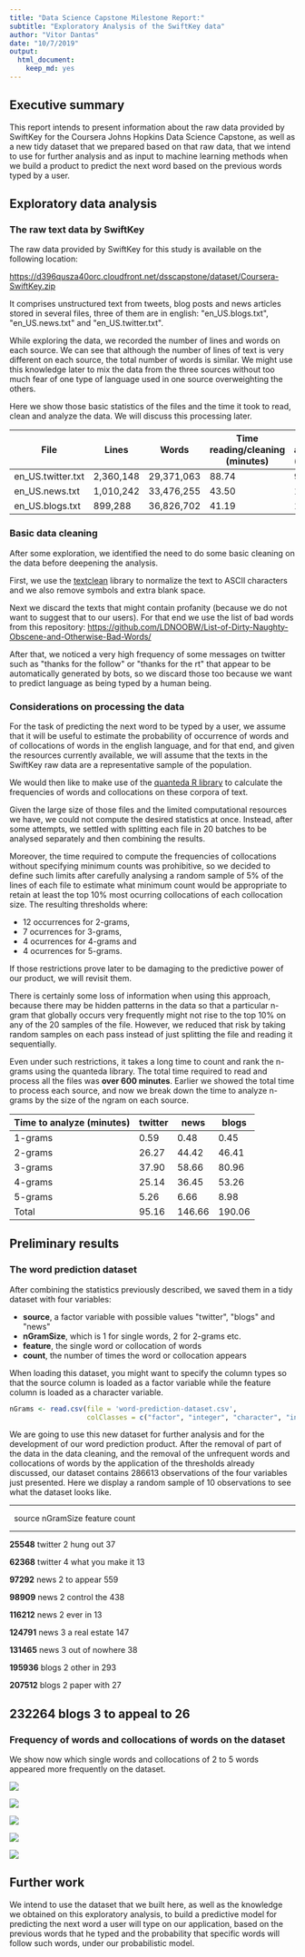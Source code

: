 ```yaml
---
title: "Data Science Capstone Milestone Report:"
subtitle: "Exploratory Analysis of the SwiftKey data"
author: "Vitor Dantas"
date: "10/7/2019"
output:
  html_document:
    keep_md: yes
---
```





## Executive summary

This report intends to present information about the raw data provided by SwiftKey for the Coursera
Johns Hopkins Data Science Capstone, as well as a new tidy dataset that we prepared based on that
raw data, that we intend to use for further analysis and as input to machine learning methods when
we build a product to predict the next word based on the previous words typed by a user.


## Exploratory data analysis


### The raw text data by SwiftKey

The raw data provided by SwiftKey for this study is available on the following location:

https://d396qusza40orc.cloudfront.net/dsscapstone/dataset/Coursera-SwiftKey.zip

It comprises unstructured text from tweets, blog posts and news articles stored in several files,
three of them are in english: "en_US.blogs.txt", "en_US.news.txt" and "en_US.twitter.txt".

While exploring the data, we recorded the number of lines and words on each source. We can see
that although the number of lines of text is very different on each source, the total number of
words is similar. We might use this knowledge later to mix the data from the three sources without
too much fear of one type of language used in one source overweighting the others.

Here we show those basic statistics of the files and the time it took to read, clean and analyze the
data. We will discuss this processing later.

| File              | Lines     | Words      | Time reading/cleaning (minutes) | Time analyzing (minutes) |
|-------------------|-----------|------------|---------------------------------|--------------------------|
| en_US.twitter.txt | 2,360,148 | 29,371,063 | 88.74                           | 95.16                    |
| en_US.news.txt    | 1,010,242 | 33,476,255 | 43.50                           | 146.66                   |
| en_US.blogs.txt   | 899,288   | 36,826,702 | 41.19                           | 190.06                   |


### Basic data cleaning

After some exploration, we identified the need to do some basic cleaning on the data before
deepening the analysis.

First, we use the [textclean](https://cran.r-project.org/web/packages/textclean/index.html) library
to normalize the text to ASCII characters and we also remove symbols and extra blank space.

Next we discard the texts that might contain profanity (because we do not want to suggest that to
our users). For that end we use the list of bad words from this repository:
https://github.com/LDNOOBW/List-of-Dirty-Naughty-Obscene-and-Otherwise-Bad-Words/

After that, we noticed a very high frequency of some messages on twitter such as "thanks for the
follow" or "thanks for the rt" that appear to be automatically generated by bots, so we discard
those too because we want to predict language as being typed by a human being.


### Considerations on processing the data

For the task of predicting the next word to be typed by a user, we assume that it will be useful to
estimate the probability of occurrence of words and of collocations of words in the english
language, and for that end, and given the resources currently available, we will assume that the
texts in the SwiftKey raw data are a representative sample of the population.

We would then like to make use of the [quanteda R library](https://quanteda.io/) to calculate the
frequencies of words and collocations on these corpora of text.

Given the large size of those files and the limited computational resources we have, we could not
compute the desired statistics at once. Instead, after some attempts, we settled with splitting each
file in 20 batches to be analysed separately and then combining the results.

Moreover, the time required to compute the frequencies of collocations without specifying minimum
counts was prohibitive, so we decided to define such limits after carefully analysing a random
sample of 5% of the lines of each file to estimate what minimum count would be appropriate to
retain at least the top 10% most ocurring collocations of each collocation size. The resulting
thresholds where:

* 12 occurrences for 2-grams,
* 7 ocurrences for 3-grams,
* 4 ocurrences for 4-grams and
* 4 ocurrences for 5-grams.

If those restrictions prove later to be damaging to the predictive power of our product, we will
revisit them.

There is certainly some loss of information when using this approach, because there may be hidden
patterns in the data so that a particular n-gram that globally occurs very frequently might not rise
to the top 10% on any of the 20 samples of the file. However, we reduced that risk by taking random
samples on each pass instead of just splitting the file and reading it sequentially.

Even under such restrictions, it takes a long time to count and rank the n-grams using the quanteda
library. The total time required to read and process all the files was **over 600 minutes**. Earlier
we showed the total time to process each source, and now we break down the time to analyze n-grams
by the size of the ngram on each source.

| Time to analyze (minutes) | twitter | news   | blogs  |
|---------------------------|---------|--------|--------|
| 1-grams                   | 0.59    | 0.48   | 0.45   |
| 2-grams                   | 26.27   | 44.42  | 46.41  |
| 3-grams                   | 37.90   | 58.66  | 80.96  |
| 4-grams                   | 25.14   | 36.45  | 53.26  |
| 5-grams                   | 5.26    | 6.66   | 8.98   |
| Total                     | 95.16   | 146.66 | 190.06 |


## Preliminary results


### The word prediction dataset

After combining the statistics previously described, we saved them in a tidy dataset with four
variables:

- **source**, a factor variable with possible values "twitter", "blogs" and "news"
- **nGramSize**, which is 1 for single words, 2 for 2-grams etc.
- **feature**, the single word or collocation of words
- **count**, the number of times the word or collocation appears

When loading this dataset, you might want to specify the column types so that the source column is
loaded as a factor variable while the feature column is loaded as a character variable.


```r
nGrams <- read.csv(file = 'word-prediction-dataset.csv',
                   colClasses = c("factor", "integer", "character", "integer"))
```

We are going to use this new dataset for further analysis and for the development of our word
prediction product. After the removal of part of the data in the data cleaning, and the removal of
the unfrequent words and collocations of words by the application of the thresholds already
discussed, our dataset contains 286613 observations of the four variables just presented.
Here we display a random sample of 10 observations to see what the dataset looks like.


-------------------------------------------------------------
   &nbsp;     source    nGramSize       feature        count 
------------ --------- ----------- ------------------ -------
 **25548**    twitter       2           hung out        37   

 **62368**    twitter       4       what you make it    13   

 **97292**     news         2          to appear        559  

 **98909**     news         2         control the       438  

 **116212**    news         2           ever in         13   

 **124791**    news         3        a real estate      147  

 **131465**    news         3        out of nowhere     38   

 **195936**    blogs        2           other in        293  

 **207512**    blogs        2          paper with       27   

 **232264**    blogs        3         to appeal to      26   
-------------------------------------------------------------


### Frequency of words and collocations of words on the dataset

We show now which single words and collocations of 2 to 5 words appeared more frequently on the
dataset.



![](ExploratoryAnalysis_files/figure-html/unnamed-chunk-5-1.png)<!-- -->

![](ExploratoryAnalysis_files/figure-html/unnamed-chunk-6-1.png)<!-- -->

![](ExploratoryAnalysis_files/figure-html/unnamed-chunk-7-1.png)<!-- -->

![](ExploratoryAnalysis_files/figure-html/unnamed-chunk-8-1.png)<!-- -->

![](ExploratoryAnalysis_files/figure-html/unnamed-chunk-9-1.png)<!-- -->


## Further work

We intend to use the dataset that we built here, as well as the knowledge we obtained on this
exploratory analysis, to build a predictive model for predicting the next word a user will type
on our application, based on the previous words that he typed and the probability that specific
words will follow such words, under our probabilistic model.

